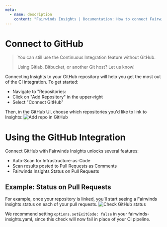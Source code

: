 ```yaml
---
meta:
  - name: description
    content: "Fairwinds Insights | Documentation: How to connect Fairwinds Insights to GitHub. "
---
```

# Connect to GitHub
> You can still use the Continuous Integration feature without GitHub.
>
> Using Gitlab, Bitbucket, or another Git host? Let us know!

Connecting Insights to your GitHub repository will help you get the most out of the CI integration.
To get started:
- Navigate to "Repositories:
- Click on "Add Repository" in the upper-right
- Select "Connect GitHub"

Then, in the GitHub UI, choose which repositories you'd like to link to Insights:
<img :src="$withBase('/img/github-add-repo.png')" alt="Add repo in GitHub">

# Using the GitHub Integration
Connect GitHub with Fairwinds Insights unlocks several features:
- Auto-Scan for Infrastructure-as-Code
- Scan results posted to Pull Requests as Comments
- Fairwinds Insights Status on Pull Requests

## Example: Status on Pull Requests
For example, once your repository is linked, you'll start seeing a Fairwinds Insights status on each of your pull requests.
<img :src="$withBase('/img/github-status.png')" alt="Check GitHub status">

We recommend setting `options.setExitCode: false` in your fairwinds-insights.yaml, since
this check will now fail in place of your CI pipeline.


